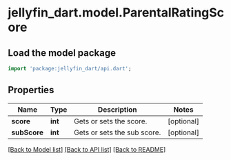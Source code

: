 # jellyfin_dart.model.ParentalRatingScore

## Load the model package
```dart
import 'package:jellyfin_dart/api.dart';
```

## Properties
Name | Type | Description | Notes
------------ | ------------- | ------------- | -------------
**score** | **int** | Gets or sets the score. | [optional] 
**subScore** | **int** | Gets or sets the sub score. | [optional] 

[[Back to Model list]](../README.md#documentation-for-models) [[Back to API list]](../README.md#documentation-for-api-endpoints) [[Back to README]](../README.md)


